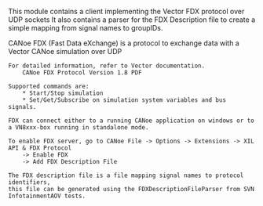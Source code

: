 This module contains a client implementing the Vector FDX protocol over UDP sockets
It also contains a parser for the FDX Description file to create a simple mapping from signal names to groupIDs.


CANoe FDX (Fast Data eXchange) is a protocol to exchange data with a Vector CANoe simulation over UDP

    For detailed information, refer to Vector documentation.
        CANoe FDX Protocol Version 1.8 PDF

    Supported commands are:
        * Start/Stop simulation
        * Set/Get/Subscribe on simulation system variables and bus signals.

    FDX can connect either to a running CANoe application on windows or to a VN8xxx-box running in standalone mode.

    To enable FDX server, go to CANoe File -> Options -> Extensions -> XIL API & FDX Protocol
        -> Enable FDX
        -> Add FDX Description File

    The FDX description file is a file mapping signal names to protocol identifiers,
    this file can be generated using the FDXDescriptionFileParser from SVN InfotainmentAOV tests.
